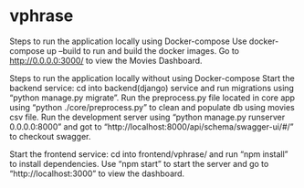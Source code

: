 # vphrase
Steps to run the application locally using Docker-compose
Use docker-compose up –build to run and build the docker images.
Go to http://0.0.0.0:3000/ to view the Movies Dashboard.

Steps to run the application locally without using Docker-compose
Start the backend service:
cd into backend(django) service and run migrations using “python manage.py migrate”.
Run the preprocess.py file located in core app using “python ./core/preprocess.py” to clean and populate db using movies csv file.
Run the development server using “python manage.py runserver 0.0.0.0:8000” and got to “http://localhost:8000/api/schema/swagger-ui/#/” to checkout swagger.

Start the frontend service:
cd into frontend/vphrase/ and run “npm install” to install dependencies.
Use “npm start” to start the server and go to “http://localhost:3000” to view the dashboard.
